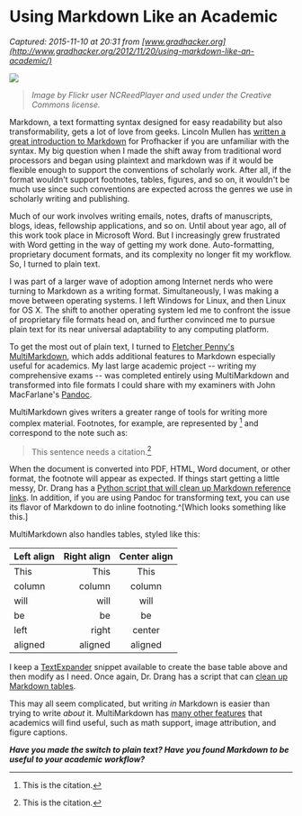 # Using Markdown Like an Academic

_Captured: 2015-11-10 at 20:31 from [www.gradhacker.org](http://www.gradhacker.org/2012/11/20/using-markdown-like-an-academic/)_

![](http://www.gradhacker.org/wp-content/uploads/2012/11/Image-NCReedPlayer-300x201.jpg)

> _Image by Flickr user NCReedPlayer and used under the Creative Commons license._

Markdown, a text formatting syntax designed for easy readability but also transformability, gets a lot of love from geeks. Lincoln Mullen has [written a great introduction to Markdown](http://chronicle.com/blogs/profhacker/markdown-the-syntax-you-probably-already-know/35295) for Profhacker if you are unfamiliar with the syntax. My big question when I made the shift away from traditional word processors and began using plaintext and markdown was if it would be flexible enough to support the conventions of scholarly work. After all, if the format wouldn't support footnotes, tables, figures, and so on, it wouldn't be much use since such conventions are expected across the genres we use in scholarly writing and publishing.

Much of our work involves writing emails, notes, drafts of manuscripts, blogs, ideas, fellowship applications, and so on. Until about year ago, all of this work took place in Microsoft Word. But I increasingly grew frustrated with Word getting in the way of getting my work done. Auto-formatting, proprietary document formats, and its complexity no longer fit my workflow. So, I turned to plain text.

I was part of a larger wave of adoption among Internet nerds who were turning to Markdown as a writing format. Simultaneously, I was making a move between operating systems. I left Windows for Linux, and then Linux for OS X. The shift to another operating system led me to confront the issue of proprietary file formats head on, and further convinced me to pursue plain text for its near universal adaptability to any computing platform.

To get the most out of plain text, I turned to [Fletcher Penny's MultiMarkdown](http://fletcherpenney.net/multimarkdown/), which adds additional features to Markdown especially useful for academics. My last large academic project -- writing my comprehensive exams -- was completed entirely using MultiMarkdown and transformed into file formats I could share with my examiners with John MacFarlane's [Pandoc](http://johnmacfarlane.net/pandoc/).

MultiMarkdown gives writers a greater range of tools for writing more complex material. Footnotes, for example, are represented by [^1] and correspond to the note such as:

> This sentence needs a citation.[^1]
> 
> [^1]: This is the citation.

When the document is converted into PDF, HTML, Word document, or other format, the footnote will appear as expected. If things start getting a little messy, Dr. Drang has a [Python script that will clean up Markdown reference links](http://www.leancrew.com/all-this/2012/09/tidying-markdown-reference-links/). In addition, if you are using Pandoc for transforming text, you can use its flavor of Markdown to do inline footnoting.^[Which looks something like this.]

MultiMarkdown also handles tables, styled like this:


| Left align | Right align | Center align |  
|:-----------|------------:|:------------:|  
| This       |        This |    This      |  
| column     |      column |   column     |  
| will       |        will |    will      |  
| be         |          be |     be       |  
| left       |       right |   center     |  
| aligned    |     aligned |   aligned    |  


I keep a [TextExpander](http://www.smilesoftware.com/TextExpander/index.html) snippet available to create the base table above and then modify as I need. Once again, Dr. Drang has a script that can [clean up Markdown tables](http://www.leancrew.com/all-this/2012/11/markdown-table-scripts-for-bbedit/).

This may all seem complicated, but writing _in_ Markdown is easier than trying to write _about_ it. MultiMarkdown has [many other features](http://fletcherpenney.net/multimarkdown/features/) that academics will find useful, such as math support, image attribution, and figure captions.

_**Have you made the switch to plain text? Have you found Markdown to be useful to your academic workflow?**_
